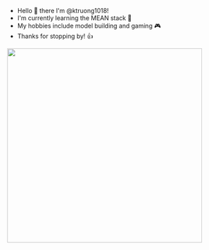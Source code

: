 * Hello 👋 there I'm @ktruong1018!
* I'm currently learning the MEAN stack 🥽
* My hobbies include model building and gaming 🎮
* Thanks for stopping by! 👍

<img src="https://github-readme-stats.vercel.app/api?username=ktruong1018&show_icons=true&theme=dark" width="450">

